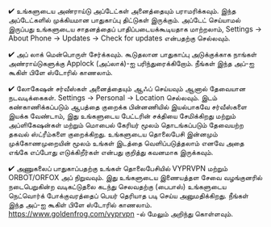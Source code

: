 


✔ உங்களுடைய அண்ராய்டு அப்டேட்கள் அனைத்தையும் பராமரிக்கவும். இந்த அப்டேட்களில் முக்கியமான பாதுகாப்பு திட்டுகள் இருக்கும். அப்டேட் செய்யாமல் இருப்பது உங்களுடைய சாதனத்தைப் பாதிப்படையக்கூடியதாக மாற்றலாம், Settings → About Phone → Updates → Check for updates என்பதற்கு செல்லவும். 

✔ அப் லாக் மென்பொருள் சேர்க்கவும். கூடுதலான பாதுகாப்பு அடுக்குக்காக நாங்கள் அண்ராய்டுகளுக்கு Applock (அப்லாக்)-ஐ பரிந்துரைக்கிறோம். நீங்கள் இந்த அப்-ஐ கூகிள் பிளே ஸ்டோரில் காணலாம். 

✔ லோகேஷன் சர்வீஸ்கள் அனைத்தையும் ஆஃப் செய்யவும் ஆனால் தேவையான நடவடிக்கைகள்.  Settings → Personal → Location  செல்லவும். இடம் கண்காணிக்கப்படும் ஆபத்தை குறைக்க பின்னணியில் இயல்பாகவே சர்வீஸ்களை இயக்க வேண்டாம், இது உங்களுடைய பேட்டரின் சக்தியை சேமிக்கிறது மற்றும் அப்ளிகேஷன்கள் மற்றும் மொபைல் கேரியர் மூலம் தொடங்கப்படும் தேவையற்ற தகவல் ஸ்ட்ரீம்களை குறைக்கிறது. உங்களுடைய தொலைபேசி இன்னமும் முக்கோணமுறையின் மூலம் உங்கள் இடத்தை வெளிப்படுத்தலாம் எனவே அதை எங்கே எப்போது எடுக்கிறீர்கள் என்பது குறித்து கவனமாக இருக்கவும்.

✔ அணுகலைப் பாதுகாப்பதற்கு உங்கள் தொலைபேசியில் VYPRVPN மற்றும் ORBOT/ORFOX அப் நிறுவவும். இது உங்களுடைய இணையத்தள சேவை வழங்குனரில் நடைபெறுகின்ற வடிகட்டுதலை கடந்து செலவதற்கு (பைபாஸ்) உங்களுடைய நெட்வொர்க் போக்குவரத்தைப் பெயர் தெரியாத படி செய்ய அனுமதிக்கிறது. நீங்கள் இந்த அப்-ஐ கூகிள் பிளே ஸ்டோரில் காணலாம். https://www.goldenfrog.com/vyprvpn -ல் மேலும் அறிந்து கொள்ளவும். 